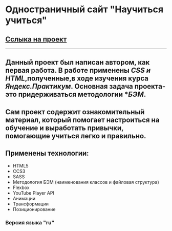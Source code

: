 # Одностраничный сайт "Научиться учиться"

## [Cслыка на проект](https://vladislavsmirnovs.github.io/how-to-learn/)

---

## Данный проект был написан автором, как первая работа. В работе применены _CSS и HTML_,полученные,в ходе изучения курса _Яндекс.Практикум_. Основная задача проекта- это придерживаться методологии \*_БЭМ_.

## Сам проект содержит ознакомительный материал, который помогает настроиться на обучение и выработать привычки, помогающие учиться легко и правильно.

## Применены технологии:

- HTML5
- CCS3
- SASS
- Методология БЭМ (наименования классов и файловая структура)
- Flexbox
- YouTube Player API
- Анимации
- Трансформации
- Позиционирование

### Версия языка "ru"
